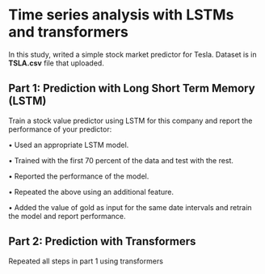 #  Time series analysis with LSTMs and transformers
In this study, writed a simple stock market predictor for Tesla. Dataset is in **TSLA.csv** file that uploaded. 

## Part 1: Prediction with Long Short Term Memory (LSTM)

Train a stock value predictor using LSTM for this company and report the performance of your predictor: 

• Used an appropriate LSTM model.

• Trained with the first 70 percent of the data and test with the rest. 

• Reported the performance of the model.   

• Repeated the above using an additional feature. 

• Added the value of gold as input for the same date intervals and retrain the model and report performance. 

## Part 2: Prediction with Transformers

Repeated all steps in part 1 using transformers
